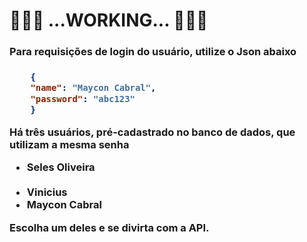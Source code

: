 # 🚧🚧🚧 ...WORKING... 🚧🚧🚧

<h3>Para requisições de login do usuário, utilize o Json abaixo<h3/>
	
```json	
    {
	"name": "Maycon Cabral",	
	"password": "abc123"	
    }	
```
	
   Há três usuários, pré-cadastrado no banco de dados, que utilizam a mesma senha
    <ul>
        <li>Seles Oliveira</li>  
        <li>Vinicius</li> 
        <li>Maycon Cabral</li> 
    </ul>
    Escolha um deles e se divirta com a API.
